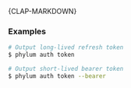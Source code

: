 {CLAP-MARKDOWN}
### Examples

```sh
# Output long-lived refresh token
$ phylum auth token

# Output short-lived bearer token
$ phylum auth token --bearer
```
